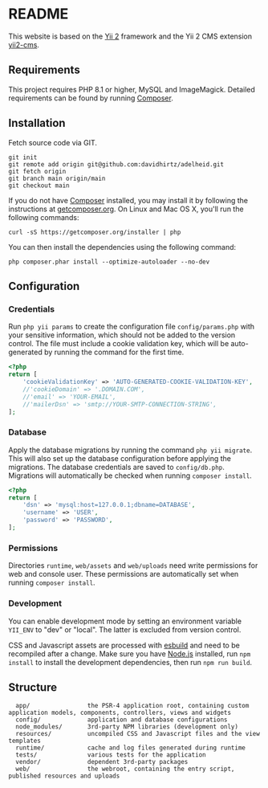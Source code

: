 README
============================

This website is based on the [Yii 2](http://www.yiiframework.com/) framework and the Yii 2 CMS extension [yii2-cms](https://github.com/davidhirtz/yii2-cms/).


Requirements
------------

This project requires PHP 8.1 or higher, MySQL and ImageMagick. Detailed requirements can be found by running [Composer](http://getcomposer.org/).


Installation
------------

Fetch source code via GIT.

~~~
git init
git remote add origin git@github.com:davidhirtz/adelheid.git
git fetch origin
git branch main origin/main
git checkout main
~~~

If you do not have [Composer](http://getcomposer.org/) installed, you may install it by following the instructions at [getcomposer.org](http://getcomposer.org/doc/00-intro.md#installation-nix). 
On Linux and Mac OS X, you'll run the following commands:

~~~
curl -sS https://getcomposer.org/installer | php
~~~

You can then install the dependencies using the following command:

~~~
php composer.phar install --optimize-autoloader --no-dev
~~~


Configuration
-------------

### Credentials

Run `php yii params` to create the configuration file `config/params.php` with your sensitive information, which should not be added to the version control. 
The file must include a cookie validation key, which will be auto-generated by running the command for the first time.

```php
<?php
return [
    'cookieValidationKey' => 'AUTO-GENERATED-COOKIE-VALIDATION-KEY',
    //'cookieDomain' => '.DOMAIN.COM',
    //'email' => 'YOUR-EMAIL',
    //'mailerDsn' => 'smtp://YOUR-SMTP-CONNECTION-STRING',
];
```


### Database

Apply the database migrations by running the command `php yii migrate`. This will also set up the database configuration before applying the migrations. 
The database credentials are saved to `config/db.php`. Migrations will automatically be checked when running `composer install`.

```php
<?php
return [
    'dsn' => 'mysql:host=127.0.0.1;dbname=DATABASE',
    'username' => 'USER',
    'password' => 'PASSWORD',
];
```


### Permissions

Directories `runtime`, `web/assets` and `web/uploads` need write permissions for web and console user. These permissions are automatically set when running `composer install`.


### Development

You can enable development mode by setting an environment variable `YII_ENV` to "dev" or "local". The latter is excluded from version control.

CSS and Javascript assets are processed with [esbuild](https://esbuild.github.io/) and need to be recompiled after a change. 
Make sure you have [Node.js](https://docs.npmjs.com/downloading-and-installing-node-js-and-npm) installed, run `npm install` to install the development dependencies, 
then run `npm run build`.


Structure
-------------------

      app/                the PSR-4 application root, containing custom application models, components, controllers, views and widgets
      config/             application and database configurations
      node_modules/       3rd-party NPM libraries (development only)
      resources/          uncompiled CSS and Javascript files and the view templates
      runtime/            cache and log files generated during runtime
      tests/              various tests for the application
      vendor/             dependent 3rd-party packages
      web/                the webroot, containing the entry script, published resources and uploads
